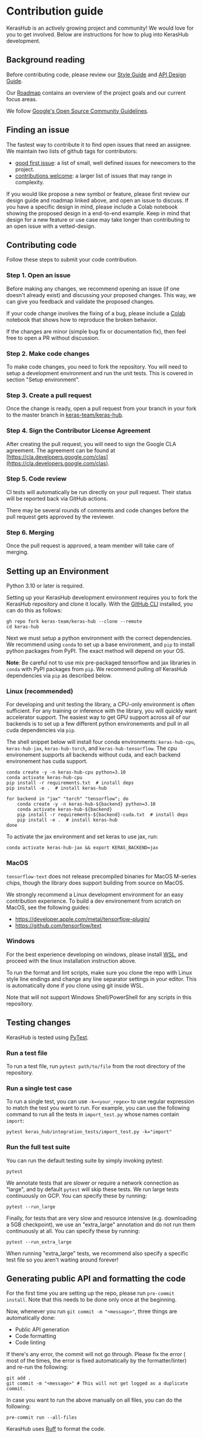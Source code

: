 # Contribution guide

KerasHub is an actively growing project and community! We would love for you
to get involved. Below are instructions for how to plug into KerasHub
development.

## Background reading

Before contributing code, please review our [Style Guide](STYLE_GUIDE.md) and
[API Design Guide](API_DESIGN_GUIDE.md).

Our [Roadmap](https://github.com/keras-team/keras-hub/issues/1836) contains an overview of the project goals and our
current focus areas.

We follow
[Google's Open Source Community Guidelines](https://opensource.google/conduct/).

## Finding an issue

The fastest way to contribute it to find open issues that need an assignee. We
maintain two lists of github tags for contributors:

- [good first issue](https://github.com/keras-team/keras-hub/issues?q=is%3Aissue+is%3Aopen+label%3A%22good+first+issue%22):
  a list of small, well defined issues for newcomers to the project.
- [contributions welcome](https://github.com/keras-team/keras-hub/issues?q=is%3Aissue+is%3Aopen+label%3A%22contributions+welcome%22):
  a larger list of issues that may range in complexity.

If you would like propose a new symbol or feature, please first review our
design guide and roadmap linked above, and open an issue to discuss. If you have
a specific design in mind, please include a Colab notebook showing the proposed
design in a end-to-end example. Keep in mind that design for a new feature or
use case may take longer than contributing to an open issue with a
vetted-design.

## Contributing code

Follow these steps to submit your code contribution.

### Step 1. Open an issue

Before making any changes, we recommend opening an issue (if one doesn't already
exist) and discussing your proposed changes. This way, we can give you feedback
and validate the proposed changes.

If your code change involves the fixing of a bug, please include a
[Colab](https://colab.research.google.com/) notebook that shows
how to reproduce the broken behavior.

If the changes are minor (simple bug fix or documentation fix), then feel free
to open a PR without discussion.

### Step 2. Make code changes

To make code changes, you need to fork the repository. You will need to setup a
development environment and run the unit tests. This is covered in section
"Setup environment".

### Step 3. Create a pull request

Once the change is ready, open a pull request from your branch in your fork to
the master branch in
[keras-team/keras-hub](https://github.com/keras-team/keras-hub).

### Step 4. Sign the Contributor License Agreement

After creating the pull request, you will need to sign the Google CLA agreement.
The agreement can be found at
[https://cla.developers.google.com/clas](https://cla.developers.google.com/clas).

### Step 5. Code review

CI tests will automatically be run directly on your pull request. Their
status will be reported back via GitHub actions.

There may be several rounds of comments and code changes before the pull
request gets approved by the reviewer.

### Step 6. Merging

Once the pull request is approved, a team member will take care of merging.

## Setting up an Environment

Python 3.10 or later is required.

Setting up your KerasHub development environment requires you to fork the
KerasHub repository and clone it locally. With the
[GitHub CLI](https://github.com/cli/cli) installed, you can do this as follows:

```shell
gh repo fork keras-team/keras-hub --clone --remote
cd keras-hub
```

Next we must setup a python environment with the correct dependencies. We
recommend using `conda` to set up a base environment, and `pip` to install
python packages from PyPI. The exact method will depend on your OS.

**Note**: Be careful not to use mix pre-packaged tensorflow and jax libraries in
`conda` with PyPI packages from `pip`. We recommend pulling _all_ KerasHub
dependencies via `pip` as described below.

### Linux (recommended)

For developing and unit testing the library, a CPU-only environment is often
sufficient. For any training or inference with the library, you will quickly
want accelerator support. The easiest way to get GPU support across all of our
backends is to set up a few different python environements and pull in all cuda
dependencies via `pip`.

The shell snippet below will install four conda environments: `keras-hub-cpu`,
`keras-hub-jax`, `keras-hub-torch`, and `keras-hub-tensorflow`. The cpu
environement supports all backends without cuda, and each backend environement
has cuda support.

```shell
conda create -y -n keras-hub-cpu python=3.10
conda activate keras-hub-cpu
pip install -r requirements.txt  # install deps
pip install -e .  # install keras-hub

for backend in "jax" "torch" "tensorflow"; do
    conda create -y -n keras-hub-${backend} python=3.10
    conda activate keras-hub-${backend}
    pip install -r requirements-${backend}-cuda.txt  # install deps
    pip install -e .  # install keras-hub
done
```

To activate the jax environment and set keras to use jax, run:

```shell
conda activate keras-hub-jax && export KERAS_BACKEND=jax
```

### MacOS

`tensorflow-text` does not release precompiled binaries for MacOS M-series
chips, though the library does support building from source on MacOS.

We strongly recommend a Linux development environment for an easy contribution
experience. To build a dev environement from scratch on MacOS, see the following
guides:

- https://developer.apple.com/metal/tensorflow-plugin/
- https://github.com/tensorflow/text

### Windows

For the best experience developing on windows, please install
[WSL](https://learn.microsoft.com/en-us/windows/wsl/install), and proceed with
the linux installation instruction above.

To run the format and lint scripts, make sure you clone the repo with Linux
style line endings and change any line separator settings in your editor.
This is automatically done if you clone using git inside WSL.

Note that will not support Windows Shell/PowerShell for any scripts in this
repository.

## Testing changes

KerasHub is tested using [PyTest](https://docs.pytest.org/en/6.2.x/).

### Run a test file

To run a test file, run `pytest path/to/file` from the root directory of the
repository.

### Run a single test case

To run a single test, you can use `-k=<your_regex>`
to use regular expression to match the test you want to run. For example, you
can use the following command to run all the tests in `import_test.py`
whose names contain `import`:

```shell
pytest keras_hub/integration_tests/import_test.py -k="import"
```

### Run the full test suite

You can run the default testing suite by simply invoking pytest:

```shell
pytest
```

We annotate tests that are slower or require a network connection as "large",
and by default `pytest` will skip these tests. We run large tests continuously
on GCP. You can specify these by running:

```shell
pytest --run_large
```

Finally, for tests that are very slow and resource intensive (e.g. downloading
a 5GB checkpoint), we use an "extra_large" annotation and do not run them
continuously at all. You can specify these by running:

```shell
pytest --run_extra_large
```

When running "extra_large" tests, we recommend also specify a specific test file
so you aren't waiting around forever!

## Generating public API and formatting the code

For the first time you are setting up the repo, please run `pre-commit install`.
Note that this needs to be done only once at the beginning.

Now, whenever you run `git commit -m "<message>"`, three things are
automatically done:

- Public API generation
- Code formatting
- Code linting

If there's any error, the commit will not go through. Please fix the error (
most of the times, the error is fixed automatically by the formatter/linter) and
re-run the following:

```
git add .
git commit -m "<message>" # This will not get logged as a duplicate commit.
```

In case you want to run the above manually on all files, you can do the
following:

```
pre-commit run --all-files
```

KerasHub uses [Ruff](https://docs.astral.sh/ruff/) to format the code.
